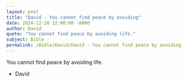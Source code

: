 ```yaml
---
layout: post
title: "David - You cannot find peace by avoiding"
date: 2024-12-28 12:00:00 -0000
author: David
quote: "You cannot find peace by avoiding life."
subject: Bible
permalink: /Bible/David/David - You cannot find peace by avoiding
---
```


You cannot find peace by avoiding life.

- David
